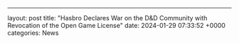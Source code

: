 ---
layout: post
title: "Hasbro Declares War on the D&D Community with Revocation of the Open Game License"
date:   2024-01-29 07:33:52 +0000
categories: News
